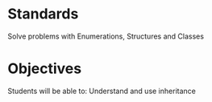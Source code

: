 # Standards
Solve problems with Enumerations, Structures and Classes

# Objectives
Students will be able to:
Understand and use inheritance 
